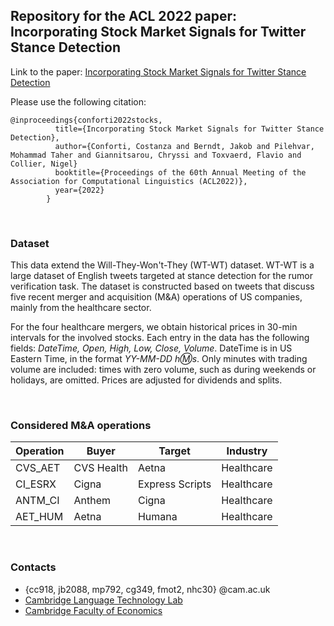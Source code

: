 ## Repository for the ACL 2022 paper: <br> Incorporating Stock Market Signals for Twitter Stance Detection

Link to the paper: [Incorporating Stock Market Signals for Twitter Stance Detection](https://github.com/cambridge-wtwt/acl2022-wtwt-stocks)

Please use the following citation:

```
@inproceedings{conforti2022stocks,
          title={Incorporating Stock Market Signals for Twitter Stance Detection},
          author={Conforti, Costanza and Berndt, Jakob and Pilehvar, Mohammad Taher and Giannitsarou, Chryssi and Toxvaerd, Flavio and Collier, Nigel} 
          booktitle={Proceedings of the 60th Annual Meeting of the Association for Computational Linguistics (ACL2022)},
          year={2022}
        }
```

<br>

### Dataset

This data extend the Will-They-Won't-They (WT-WT) dataset. WT-WT is a large dataset of English tweets targeted at stance detection for the rumor verification task. The dataset is constructed based on tweets that discuss five recent merger and acquisition (M&A) operations of US companies, mainly from the healthcare sector.

For the four healthcare mergers, we obtain historical prices in 30-min intervals for the involved stocks. Each entry in the data has the following fields: *DateTime, Open, High, Low, Close, Volume*. DateTime is in US Eastern Time, in the format *YY-MM-DD h:m:s*. Only minutes with trading volume are included: times with zero volume, such as during weekends or holidays, are omitted. Prices are adjusted for dividends and splits.

<br>

### Considered M&A operations


| Operation | Buyer       | Target            | Industry
| ---       | ---         | ---               | ---
| CVS_AET   | CVS Health  | Aetna             | Healthcare
| CI_ESRX   | Cigna       | Express Scripts   | Healthcare
| ANTM_CI   | Anthem      | Cigna             | Healthcare
| AET_HUM   | Aetna       | Humana            | Healthcare

<br>

### Contacts

- {cc918, jb2088, mp792, cg349, fmot2, nhc30} @cam.ac.uk
- [Cambridge Language Technology Lab](http://ltl.mml.cam.ac.uk/people/)
- [Cambridge Faculty of Economics](http://www.econ.cam.ac.uk/)

